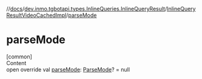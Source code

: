 //[docs](../../../index.md)/[dev.inmo.tgbotapi.types.InlineQueries.InlineQueryResult](../index.md)/[InlineQueryResultVideoCachedImpl](index.md)/[parseMode](parse-mode.md)



# parseMode  
[common]  
Content  
open override val [parseMode](parse-mode.md): [ParseMode](../../dev.inmo.tgbotapi.types.ParseMode/-parse-mode/index.md)? = null  



